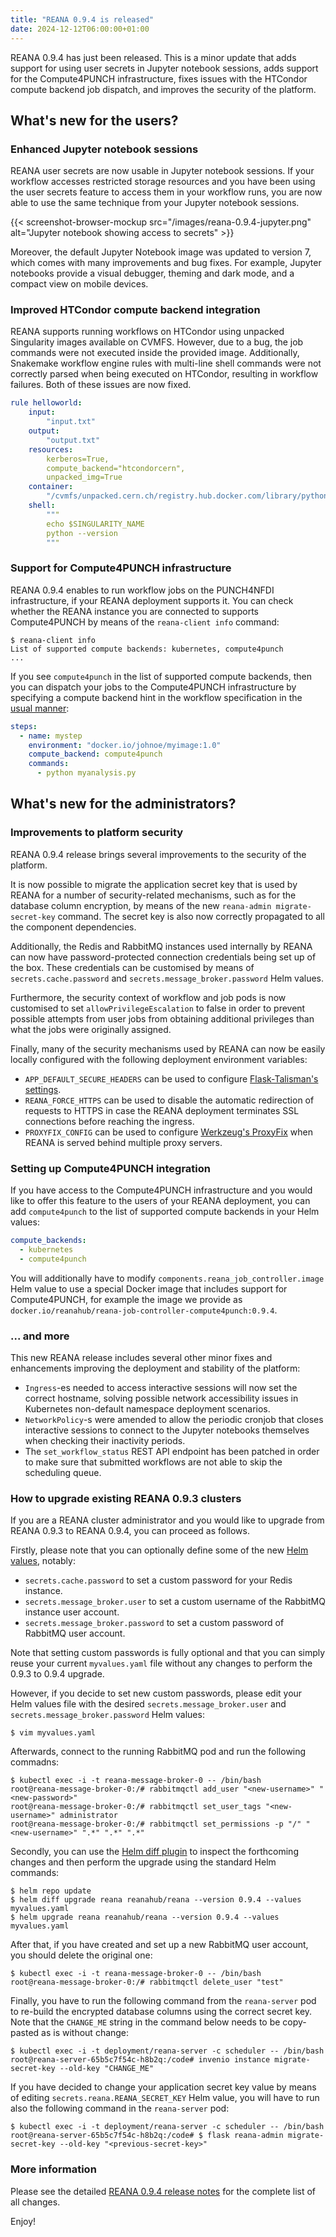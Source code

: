 ```yaml
---
title: "REANA 0.9.4 is released"
date: 2024-12-12T06:00:00+01:00
---
```


REANA 0.9.4 has just been released. This is a minor update that adds support for
using user secrets in Jupyter notebook sessions, adds support for the
Compute4PUNCH infrastructure, fixes issues with the HTCondor compute backend job
dispatch, and improves the security of the platform.

<!--more-->

## What's new for the users?

### Enhanced Jupyter notebook sessions

REANA user secrets are now usable in Jupyter notebook sessions. If your workflow
accesses restricted storage resources and you have been using the user secrets
feature to access them in your workflow runs, you are now able to use the same
technique from your Jupyter notebook sessions.

<!-- markdownlint-disable MD013 -->

{{< screenshot-browser-mockup src="/images/reana-0.9.4-jupyter.png" alt="Jupyter notebook showing access to secrets" >}}

<!-- markdownlint-enable MD013 -->

Moreover, the default Jupyter Notebook image was updated to version 7, which
comes with many improvements and bug fixes. For example, Jupyter notebooks
provide a visual debugger, theming and dark mode, and a compact view on mobile
devices.

### Improved HTCondor compute backend integration

REANA supports running workflows on HTCondor using unpacked Singularity images
available on CVMFS. However, due to a bug, the job commands were not executed
inside the provided image. Additionally, Snakemake workflow engine rules with
multi-line shell commands were not correctly parsed when being executed on
HTCondor, resulting in workflow failures. Both of these issues are now fixed.

```yaml {hl_lines=[9,13,14,15,16]}
rule helloworld:
    input:
        "input.txt"
    output:
        "output.txt"
    resources:
        kerberos=True,
        compute_backend="htcondorcern",
        unpacked_img=True
    container:
        "/cvmfs/unpacked.cern.ch/registry.hub.docker.com/library/python:3.10"
    shell:
        """
        echo $SINGULARITY_NAME
        python --version
        """
```

### Support for Compute4PUNCH infrastructure

REANA 0.9.4 enables to run workflow jobs on the PUNCH4NFDI infrastructure, if
your REANA deployment supports it. You can check whether the REANA instance you
are connected to supports Compute4PUNCH by means of the `reana-client info`
command:

```console
$ reana-client info
List of supported compute backends: kubernetes, compute4punch
...
```

If you see `compute4punch` in the list of supported compute backends, then you
can dispatch your jobs to the Compute4PUNCH infrastructure by specifying a
compute backend hint in the workflow specification in the
[usual manner](https://docs.reana.io/advanced-usage/compute-backends/slurm/#examples):

```yaml {hl_lines=[4]}
steps:
  - name: mystep
    environment: "docker.io/johnoe/myimage:1.0"
    compute_backend: compute4punch
    commands:
      - python myanalysis.py
```

## What's new for the administrators?

### Improvements to platform security

REANA 0.9.4 release brings several improvements to the security of the platform.

It is now possible to migrate the application secret key that is used by REANA
for a number of security-related mechanisms, such as for the database column
encryption, by means of the new `reana-admin migrate-secret-key` command. The
secret key is also now correctly propagated to all the component dependencies.

Additionally, the Redis and RabbitMQ instances used internally by REANA can now
have password-protected connection credentials being set up of the box. These
credentials can be customised by means of `secrets.cache.password` and
`secrets.message_broker.password` Helm values.

Furthermore, the security context of workflow and job pods is now customised to
set `allowPrivilegeEscalation` to false in order to prevent possible attempts
from user jobs from obtaining additional privileges than what the jobs were
originally assigned.

Finally, many of the security mechanisms used by REANA can now be easily locally
configured with the following deployment environment variables:

- `APP_DEFAULT_SECURE_HEADERS` can be used to configure
  [Flask-Talisman's settings](https://github.com/GoogleCloudPlatform/flask-talisman?tab=readme-ov-file#options).
- `REANA_FORCE_HTTPS` can be used to disable the automatic redirection of
  requests to HTTPS in case the REANA deployment terminates SSL connections
  before reaching the ingress.
- `PROXYFIX_CONFIG` can be used to configure
  [Werkzeug's ProxyFix](https://werkzeug.palletsprojects.com/en/stable/middleware/proxy_fix/)
  when REANA is served behind multiple proxy servers.

### Setting up Compute4PUNCH integration

If you have access to the Compute4PUNCH infrastructure and you would like to
offer this feature to the users of your REANA deployment, you can add
`compute4punch` to the list of supported compute backends in your Helm values:

```yaml {hl_lines=3}
compute_backends:
  - kubernetes
  - compute4punch
```

You will additionally have to modify `components.reana_job_controller.image`
Helm value to use a special Docker image that includes support for
Compute4PUNCH, for example the image we provide as
`docker.io/reanahub/reana-job-controller-compute4punch:0.9.4`.

### ... and more

This new REANA release includes several other minor fixes and enhancements
improving the deployment and stability of the platform:

- `Ingress`-es needed to access interactive sessions will now set the correct
  hostname, solving possible network accessibility issues in Kubernetes
  non-default namespace deployment scenarios.
- `NetworkPolicy`-s were amended to allow the periodic cronjob that closes
  interactive sessions to connect to the Jupyter notebooks themselves when
  checking their inactivity periods.
- The `set_workflow_status` REST API endpoint has been patched in order to make
  sure that submitted workflows are not able to skip the scheduling queue.

### How to upgrade existing REANA 0.9.3 clusters

If you are a REANA cluster administrator and you would like to upgrade from
REANA 0.9.3 to REANA 0.9.4, you can proceed as follows.

Firstly, please note that you can optionally define some of the new
[Helm values](https://github.com/reanahub/reana/blob/0.9.4/helm/reana/README.md),
notably:

- `secrets.cache.password` to set a custom password for your Redis instance.
- `secrets.message_broker.user` to set a custom username of the RabbitMQ
  instance user account.
- `secrets.message_broker.password` to set a custom password of RabbitMQ user
  account.

Note that setting custom passwords is fully optional and that you can simply
reuse your current `myvalues.yaml` file without any changes to perform the 0.9.3
to 0.9.4 upgrade.

However, if you decide to set new custom passwords, please edit your Helm values
file with the desired `secrets.message_broker.user` and
`secrets.message_broker.password` Helm values:

```console
$ vim myvalues.yaml
```

Afterwards, connect to the running RabbitMQ pod and run the following commadns:

```console
$ kubectl exec -i -t reana-message-broker-0 -- /bin/bash
root@reana-message-broker-0:/# rabbitmqctl add_user "<new-username>" "<new-password>"
root@reana-message-broker-0:/# rabbitmqctl set_user_tags "<new-username>" administrator
root@reana-message-broker-0:/# rabbitmqctl set_permissions -p "/" "<new-username>" ".*" ".*" ".*"
```

Secondly, you can use the
[Helm diff plugin](https://github.com/databus23/helm-diff) to inspect the
forthcoming changes and then perform the upgrade using the standard Helm
commands:

```console
$ helm repo update
$ helm diff upgrade reana reanahub/reana --version 0.9.4 --values myvalues.yaml
$ helm upgrade reana reanahub/reana --version 0.9.4 --values myvalues.yaml
```

After that, if you have created and set up a new RabbitMQ user account, you
should delete the original one:

```console
$ kubectl exec -i -t reana-message-broker-0 -- /bin/bash
root@reana-message-broker-0:/# rabbitmqctl delete_user "test"
```

Finally, you have to run the following command from the `reana-server` pod to
re-build the encrypted database columns using the correct secret key. Note that
the `CHANGE_ME` string in the command below needs to be copy-pasted as is
without change:

```console
$ kubectl exec -i -t deployment/reana-server -c scheduler -- /bin/bash
root@reana-server-65b5c7f54c-h8b2q:/code# invenio instance migrate-secret-key --old-key "CHANGE_ME"
```

If you have decided to change your application secret key value by means of
editing `secrets.reana.REANA_SECRET_KEY` Helm value, you will have to run also
the following command in the `reana-server` pod:

```console
$ kubectl exec -i -t deployment/reana-server -c scheduler -- /bin/bash
root@reana-server-65b5c7f54c-h8b2q:/code# $ flask reana-admin migrate-secret-key --old-key "<previous-secret-key>"
```

### More information

Please see the detailed
[REANA 0.9.4 release notes](https://github.com/reanahub/reana/releases/tag/0.9.4)
for the complete list of all changes.

Enjoy!
